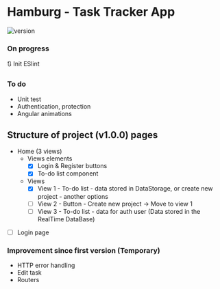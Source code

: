 # Hamburg - Task Tracker App 
![version](https://img.shields.io/badge/version-0.2.1-yellow.svg)

### On progress
🔃 Init ESlint

### To do 
* Unit test
* Authentication, protection
* Angular animations

## Structure of project (v1.0.0) pages
* Home (3 views)
  * Views elements
    * [x] Login & Register buttons
    * [x] To-do list component
  * Views
    * [x] View 1 - To-do list - data stored in DataStorage, or create new project - another options
    * [ ] View 2 - Button - Create new project -> Move to view 1
    * [ ] View 3 - To-do list - data for auth user (Data stored in the RealTime DataBase)
* [ ] Login page 


### Improvement since first version (Temporary)
* HTTP error handling
* Edit task
* Routers


